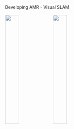 Developing AMR - Visual SLAM <br></br>
<img src = "https://github.com/jaykorea/jaykorea/assets/95605860/816f4922-0690-47a3-8781-13b5b59ccfb9" width="30%" height="30%">
<img src = "[https://github.com/jaykorea/jaykorea/assets/95605860/816f4922-0690-47a3-8781-13b5b59ccfb9](https://github.com/jaykorea/jaykorea/assets/95605860/5b96fbf8-5b2b-4060-880c-eea3cf0bf8f)" width="30%" height="30%">
